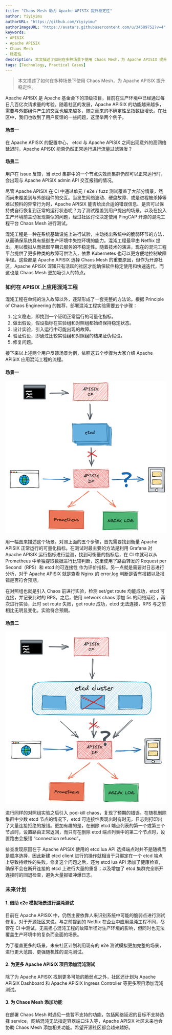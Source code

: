 ```yaml
---
title: "Chaos Mesh 助力 Apache APISIX 提升稳定性"
author: Yiyiyimu
authorURL: "https://github.com/Yiyiyimu"
authorImageURL: "https://avatars.githubusercontent.com/u/34589752?v=4"
keywords:
- APISIX
- Apache APISIX
- Chaos Mesh
- 稳定性
description: 本文描述了如何在多种场景下使用 Chaos Mesh，为 Apache APISIX 提升稳定性。
tags: [Technology, Practical Cases]
---
```


> 本文描述了如何在多种场景下使用 Chaos Mesh，为 Apache APISIX 提升稳定性。

<!--truncate-->

Apache APISIX 是 Apache 基金会下的顶级项目，目前在生产环境中已经通过每日几百亿次请求量的考验。随着社区的发展，Apache APISIX 的功能越来越多，需要与外部组件产生的交互也越来越多，随之而来的不确定性呈指数级增长。在社区中，我们也收到了用户反馈的一些问题，这里举两个例子。

#### 场景一

在 Apache APISIX 的配置中心， etcd 与 Apache APISIX 之间出现意外的高网络延迟时，Apache APISIX 能否仍然正常运行进行流量过滤转发？

#### 场景二

用户在 issue 反馈，当 etcd 集群中的一个节点失效而集群仍然可以正常运行时，会出现与 Apache APISIX admin API 交互报错的情况。

尽管 Apache APISIX 在 CI 中通过单元 / e2e / fuzz 测试覆盖了大部分情景，然而尚未覆盖到与外部组件的交互。当发生网络波动、硬盘故障、或是进程被杀掉等难以预料的异常行为时，Apache APISIX 能否给出合适的错误信息、是否可以保持或自行恢复到正常的运行状态呢？为了测试覆盖到用户提出的场景，以及在投入生产环境前主动发现类似的问题，经过社区讨论决定使用 PingCAP 开源的混沌工程平台 Chaos Mesh 进行测试。

混沌工程是一种在系统基础设施上进行试验，主动找出系统中的脆弱环节的方法，从而确保系统具有抵御生产环境中失控环境的能力。混沌工程最早由 Netflix 提出，用以模拟从而抵御早期云服务的不稳定性。随着技术的演进，现在的混沌工程平台提供了更多种类的故障可供注入，依靠 Kubernetes 也可以更方便地控制故障半径。这些都是 Apache APISIX 选择 Chaos Mesh 的重要原因，但作为开源社区，Apache APISIX 深知只有活跃的社区才能确保软件稳定使用和快速迭代，而这也是 Chaos Mesh 更加吸引人的特点。

### 如何在 APISIX 上应用混沌工程

混沌工程在单纯的注入故障以外，逐渐形成了一套完整的方法论。根据 Principle of Chaos Engineering 的推荐，部署混沌工程实验需要五个步骤：

1. 定义稳态，即找到一个证明正常运行的可量化指标。
2. 做出假设，假设指标在实验组和对照组都始终保持稳定状态。
3. 设计实验，引入运行中可能出现的故障。
4. 验证假设，即通过比较实验组和对照组的结果证伪假设。
5. 修复问题。

接下来以上述两个用户反馈场景为例，依照这五个步骤为大家介绍 Apache APISIX 应用混沌工程的流程。

#### 场景一

![2021-06-16-1](../static/img/blog_img/2021-06-16-1.png)

用一幅图来描述这个场景。对照上面的五个步骤，首先需要找到衡量 Apache APISIX 正常运行的可量化指标。在测试时最主要的方法是利用 Grafana 对 Apache APISIX 运行指标进行监测，找到可衡量的指标后，在 CI 中就可以从 Prometheus 中单独提取数据进行比较判断，这里使用了路由转发的 Request per Second（RPS）和 etcd 的可连接性 作为评价指标。另一点就是需要对日志进行分析，对于 Apache APISIX 就是查看 Nginx 的 error.log 判断是否有报错以及报错是否符合预期。

在对照组也就是引入 Chaos 前进行实验，检测 set/get route 均能成功，etcd 可连接，并记录此时的 RPS。之后，使用 network chaos 添加 5s 的网络延迟 ，再次进行实验，此时 set route 失败，get route 成功，etcd 无法连接，RPS 与之前相比无明显变化。实验符合预期。

#### 场景二

![2021-06-16-2](../static/img/blog_img/2021-06-16-2.png)

进行同样的对照组实验之后引入 pod-kill chaos，复现了预期的错误。在随机删除集群中少数 etcd 节点的情况下，etcd 可连接性表现出时有时无，日志则打印出了大量连接拒绝的报错。更加有趣的是，在删除 etcd 端点列表的第一个或第三个节点时，设置路由正常返回，而只有在删除 etcd 端点列表中的第二个节点时，设置路由会报错 “connection refused”。

排查发现原因在于 Apache APISIX 使用的 etcd lua API 选择端点时并不是随机而是顺序选择，因此新建 etcd client 进行的操作就相当于只绑定在一个 etcd 端点上导致持续性的失败。修复这个问题之后，还为 etcd lua API 添加了健康检查，确保不会在断开连接的 etcd 上进行大量的重复；以及增加了 etcd 集群完全断开连接时的回退检查，避免大量报错冲爆日志。

### 未来计划

#### 1. 借助 e2e 模拟场景进行混沌测试

目前在 Apache APISIX 中，仍然主要依靠人来识别系统中可能的脆弱点进行测试修复。对于开源社区来说，与之前提到的 Netflix 在企业中应用混沌工程不同，尽管在 CI 中测试，无需担心混沌工程的故障半径对生产环境的影响，但同时也无法覆盖生产环境中的复杂而全面的场景。

为了覆盖更多的场景，未来社区计划利用现有的 e2e 测试模拟更加完整的场景，进行更大范围、更强随机性的混沌测试。

#### 2. 为更多 Apache APISIX 项目添加混沌测试

除了为 Apache APISIX 找到更多可能的脆弱点之外，社区还计划为 Apache APISIX Dashboard 和 Apache APISIX Ingress Controller 等更多项目添加混沌测试。

#### 3. 为 Chaos Mesh 添加功能

在部署 Chaos Mesh 时遇见一些暂不支持的功能，包括网络延迟的目标不支持选择 service，网络混沌无法指定容器端口注入等，Apache APISIX 社区未来也会协助 Chaos Mesh 添加相关功能。希望开源社区都会越来越好。
